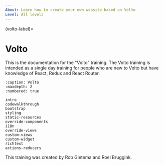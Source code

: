 ```yaml
---
About: Learn how to create your own website based on Volto
Level: All levels
---
```


(volto-label)=

# Volto

This is the documentation for the "Volto" training.
The Volto training is intended as a single day training for people who are new to Volto
but have knowledge of React, Redux and React Router.

```{toctree}
:caption: Volto
:maxdepth: 2
:numbered: true

intro
codewalkthrough
bootstrap
styling
static-resources
override-components
i18n
override-views
custom-views
custom-widget
richtext
actions-reducers
```

This training was created by Rob Gietema and Roel Bruggink.
